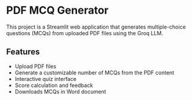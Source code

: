 # PDF MCQ Generator

This project is a Streamlit web application that generates multiple-choice questions (MCQs) from uploaded PDF files using the Groq LLM.

## Features

- Upload PDF files
- Generate a customizable number of MCQs from the PDF content
- Interactive quiz interface
- Score calculation and feedback
- Downloads MCQs in Word document 

